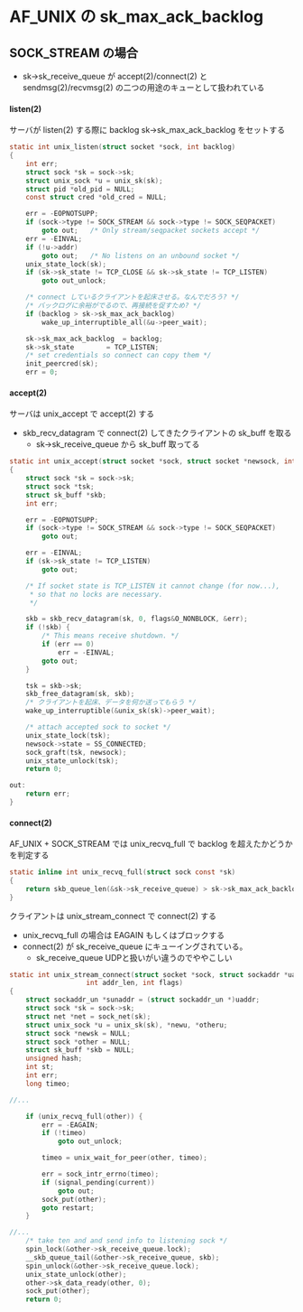 # AF_UNIX の sk_max_ack_backlog

## SOCK_STREAM の場合

 * sk->sk_receive_queue が accept(2)/connect(2) と sendmsg(2)/recvmsg(2) の二つの用途のキューとして扱われている

#### listen(2) 

サーバが listen(2) する際に backlog sk->sk_max_ack_backlog をセットする

```c
static int unix_listen(struct socket *sock, int backlog)
{
	int err;
	struct sock *sk = sock->sk;
	struct unix_sock *u = unix_sk(sk);
	struct pid *old_pid = NULL;
	const struct cred *old_cred = NULL;

	err = -EOPNOTSUPP;
	if (sock->type != SOCK_STREAM && sock->type != SOCK_SEQPACKET)
		goto out;	/* Only stream/seqpacket sockets accept */
	err = -EINVAL;
	if (!u->addr)
		goto out;	/* No listens on an unbound socket */
	unix_state_lock(sk);
	if (sk->sk_state != TCP_CLOSE && sk->sk_state != TCP_LISTEN)
		goto out_unlock;

	/* connect しているクライアントを起床させる。なんでだろう? */
	/* バックログに余裕がでるので、再接続を促すため? */
	if (backlog > sk->sk_max_ack_backlog)
		wake_up_interruptible_all(&u->peer_wait);

	sk->sk_max_ack_backlog	= backlog;
	sk->sk_state		= TCP_LISTEN;
	/* set credentials so connect can copy them */
	init_peercred(sk);
	err = 0;
```

#### accept(2)

サーバは unix_accept で accept(2) する

 * skb_recv_datagram で connect(2) してきたクライアントの sk_buff を取る
   * sk->sk_receive_queue から sk_buff 取ってる

```c
static int unix_accept(struct socket *sock, struct socket *newsock, int flags)
{
	struct sock *sk = sock->sk;
	struct sock *tsk;
	struct sk_buff *skb;
	int err;

	err = -EOPNOTSUPP;
	if (sock->type != SOCK_STREAM && sock->type != SOCK_SEQPACKET)
		goto out;

	err = -EINVAL;
	if (sk->sk_state != TCP_LISTEN)
		goto out;

	/* If socket state is TCP_LISTEN it cannot change (for now...),
	 * so that no locks are necessary.
	 */

	skb = skb_recv_datagram(sk, 0, flags&O_NONBLOCK, &err);
	if (!skb) {
		/* This means receive shutdown. */
		if (err == 0)
			err = -EINVAL;
		goto out;
	}

	tsk = skb->sk;
	skb_free_datagram(sk, skb);
    /* クライアントを起床、データを何か送ってもらう */
	wake_up_interruptible(&unix_sk(sk)->peer_wait);

	/* attach accepted sock to socket */
	unix_state_lock(tsk);
	newsock->state = SS_CONNECTED;
	sock_graft(tsk, newsock);
	unix_state_unlock(tsk);
	return 0;

out:
	return err;
}
```

#### connect(2)

AF_UNIX + SOCK_STREAM では unix_recvq_full で backlog を超えたかどうかを判定する

```c
static inline int unix_recvq_full(struct sock const *sk)
{
	return skb_queue_len(&sk->sk_receive_queue) > sk->sk_max_ack_backlog;
}
```

クライアントは unix_stream_connect で connect(2) する

 * unix_recvq_full の場合は EAGAIN もしくはブロックする
 * connect(2) が sk_receive_queue にキューイングされている。
   * sk_receive_queue UDPと扱いがい違うのでややこしい

```c
static int unix_stream_connect(struct socket *sock, struct sockaddr *uaddr,
			       int addr_len, int flags)
{
	struct sockaddr_un *sunaddr = (struct sockaddr_un *)uaddr;
	struct sock *sk = sock->sk;
	struct net *net = sock_net(sk);
	struct unix_sock *u = unix_sk(sk), *newu, *otheru;
	struct sock *newsk = NULL;
	struct sock *other = NULL;
	struct sk_buff *skb = NULL;
	unsigned hash;
	int st;
	int err;
	long timeo;

//...    

	if (unix_recvq_full(other)) {
		err = -EAGAIN;
		if (!timeo)
			goto out_unlock;

		timeo = unix_wait_for_peer(other, timeo);

		err = sock_intr_errno(timeo);
		if (signal_pending(current))
			goto out;
		sock_put(other);
		goto restart;
	}

//...    
	/* take ten and and send info to listening sock */
	spin_lock(&other->sk_receive_queue.lock);
	__skb_queue_tail(&other->sk_receive_queue, skb);
	spin_unlock(&other->sk_receive_queue.lock);
	unix_state_unlock(other);
	other->sk_data_ready(other, 0);
	sock_put(other);
	return 0;
```    